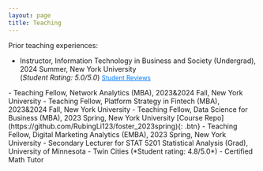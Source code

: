 ```yaml
---
layout: page
title: Teaching
---
```


<style>
/* Abstract Link Styling */
.abstract-link {
    color: #007BFF;
    cursor: pointer;
    text-decoration: underline;
    font-size: 0.9em;
}

.abstract-link:hover {
    color: #0056b3;
}

/* Abstract Content Styling */
.abstract-content {
    display: none;
    margin-top: 10px;
    padding: 10px;
    border-left: 3px solid #007BFF;
    background-color: #f9f9f9;
    font-size: 0.9em;
    border-radius: 5px;
}
</style>

Prior teaching experiences:
- Instructor, Information Technology in Business and Society (Undergrad), 2024 Summer, New York University </br> 
  (*Student Rating: 5.0/5.0*)
  <span class="abstract-link" onclick="toggleAbstract('abstract1')">Student Reviews</span>
<div id="abstract1" class="abstract-content"> 
   "thank you for wanting us to do our best/thrive." 
   "This class was really great, I enjoyed the material and classwork." 
   "instructor is very helpful in connecting students to outside resources, very flexible on course materials, very nice person and the course was articulated very well." 
   "nice professor, quick email replies, good flexible course materials, very nice experience." 
</div>
- Teaching Fellow, Network Analytics (MBA), 2023&2024 Fall, New York University 
- Teaching Fellow, Platform Strategy in Fintech (MBA), 2023&2024 Fall, New York University 
- Teaching Fellow, Data Science for Business (MBA), 2023 Spring, New York University 
[Course Repo](https://github.com/RubingLi123/foster_2023spring){: .btn} 
- Teaching Fellow, Digital Marketing Analytics (EMBA), 2023 Spring, New York University 
- Secondary Lecturer for STAT 5201 Statistical Analysis (Grad), University of Minnesota - Twin Cities (*Student rating: 4.8/5.0*) 
- Certified Math Tutor 


<script>
function toggleAbstract(id) {
    var abstract = document.getElementById(id);
    if (abstract.style.display === "none" || abstract.style.display === "") {
        abstract.style.display = "block";
    } else {
        abstract.style.display = "none";
    }
}
</script>